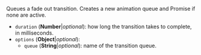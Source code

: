 Queues a fade out transition. Creates a new animation queue and Promise if none are active.

* `duration` (**Number**|_optional_): how long the transition takes to complete, in milliseconds.
* `options` (**Object**|_optional_):
  * `queue` (**String**|_optional_): name of the transition queue.
